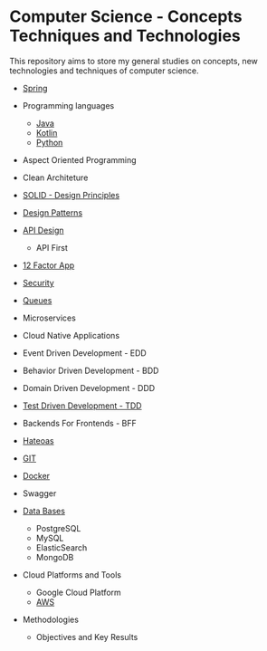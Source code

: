 # Computer Science - Concepts Techniques and Technologies
This repository aims to store my general studies on concepts, new technologies and techniques of computer science.

* [Spring](https://github.com/AugustoCalado/Spring-Framework-Studies)

* Programming languages
  * [Java](Java-Studies)
  * [Kotlin](https://github.com/AugustoCalado/Kotlin-Studies)
  * [Python](https://github.com/AugustoCalado/Python-Studies)
 
 
* Aspect Oriented Programming
* Clean Architeture
* [SOLID - Design Principles](https://github.com/AugustoCalado/Computer-Science-Concepts-Techniques-Technologies/tree/master/SOLID)
* [Design Patterns](https://github.com/AugustoCalado/Design-Patterns)
* [API Design](https://github.com/AugustoCalado/Computer-Science-Concepts-Techniques-Technologies/tree/master/API)
  * API First
* [12 Factor App](https://will.koffel.org/post/2014/12-factor-apps-in-plain-english/)
* [Security](https://github.com/AugustoCalado/Security-Studies) 
* [Queues](https://github.com/AugustoCalado/Queues-Studies)
* Microservices
* Cloud Native Applications
* Event Driven Development - EDD
* Behavior Driven Development - BDD
* Domain Driven Development - DDD
* [Test Driven Development - TDD](https://github.com/AugustoCalado/Test-Driven-Development-Studies)
* Backends For Frontends - BFF
* [Hateoas](https://github.com/AugustoCalado/Spring-Hateoas-Studies)


* [GIT](https://github.com/AugustoCalado/Git-Studies)
* [Docker](https://github.com/AugustoCalado/Docker-Studies)
* Swagger


* [Data Bases](https://github.com/AugustoCalado/Data-Base-Studies)
  * PostgreSQL
  * MySQL
  * ElasticSearch
  * MongoDB


* Cloud Platforms and Tools
  * Google Cloud Platform
  * [AWS](https://github.com/AugustoCalado/AWS-Studies)
  
  
* Methodologies
  * Objectives and Key Results
